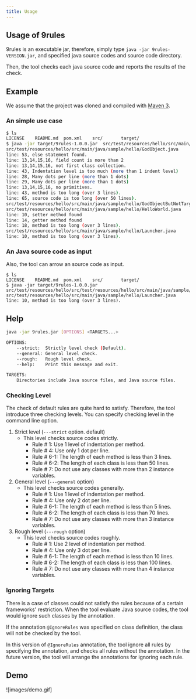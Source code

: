```yaml
---
title: Usage
---
```


## Usage of 9rules

9rules is an executable jar, therefore, simply type ```java -jar 9rules-VERSION.jar```,
and specified java source codes and source code directory.

Then, the tool checks each java source code and reports the results of the check.

## Example

We assume that the project was cloned and compiled with [Maven 3](http://maven.apache.org/).

### An simple use case

```sh
$ ls
LICENSE    README.md  pom.xml    src/       target/
$ java -jar target/9rules-1.0.0.jar  src/test/resources/hello/src/main/java/
src/test/resources/hello/src/main/java/sample/hello/GodObject.java
line: 53, else statement found.
line: 13,14,15,16, field count is more than 2
line: 13,14,15,16, not first class collection.
line: 43, Indentation level is too much (more than 1 indent level)
line: 28, Many dots per line (more than 1 dots)
line: 29, Many dots per line (more than 1 dots)
line: 13,14,15,16, no primitives.
line: 43, method is too long (over 3 lines).
line: 65, source code is too long (over 50 lines).
src/test/resources/hello/src/main/java/sample/hello/GodObjectButNotTarget.java
src/test/resources/hello/src/main/java/sample/hello/HelloWorld.java
line: 10, setter method found
line: 14, getter method found
line: 18, method is too long (over 3 lines).
src/test/resources/hello/src/main/java/sample/hello/Launcher.java
line: 10, method is too long (over 3 lines).
```

### An Java source code as input

Also, the tool can arrow an source code as input.

```
$ ls
LICENSE    README.md  pom.xml    src/       target/
$ java -jar target/9rules-1.0.0.jar  src/test/resources/hello/src/test/resources/hello/src/main/java/sample/hello/Launcher.java
src/test/resources/hello/src/main/java/sample/hello/Launcher.java
line: 10, method is too long (over 3 lines).
```

## Help

```sh
java -jar 9rules.jar [OPTIONS] <TARGETS...>

OPTIONS:
    --strict:  Strictly level check (Default).
    --general: General level check.
    --rough:   Rough level check.
    --help:    Print this message and exit.

TARGETS:
    Directories include Java source files, and Java source files.
```

### Checking Level

The check of default rules are quite hard to satisfy.
Therefore, the tool introduce three checking levels.
You can specify checking level in the command line option.

1. Strict level (```---strict``` option. default)
    * This level checks source codes strictly.
        * Rule # 1: Use 1 level of indentation per method.
        * Rule # 4: Use only 1 dot per line.
        * Rule # 6-1: The length of each method is less than 3 lines.
        * Rule # 6-2: The length of each class is less than 50 lines.
        * Rule # 7: Do not use any classes with more than 2 instance variables.
2. General level (```---general``` option)
    * This level checks source codes generally.
        * Rule # 1: Use 1 level of indentation per method.
        * Rule # 4: Use only 2 dot per line.
        * Rule # 6-1: The length of each method is less than 5 lines.
        * Rule # 6-2: The length of each class is less than 70 lines.
        * Rule # 7: Do not use any classes with more than 3 instance variables.
3. Rough level (```---rough``` option)
    * This level checks source codes roughly.
        * Rule # 1: Use 2 level of indentation per method.
        * Rule # 4: Use only 3 dot per line.
        * Rule # 6-1: The length of each method is less than 10 lines.
        * Rule # 6-2: The length of each class is less than 100 lines.
        * Rule # 7: Do not use any classes with more than 4 instance variables.

### Ignoring Targets

There is a case of classes could not satisfy the rules because of a certain frameworks' restriction.
When the tool evaluate Java source codes, the tool would ignore such classes by the annotation.

If the annotation ```@IgnoreRules``` was specified on class definition,
the class will not be checked by the tool.

In this version of ```@IgnoreRules``` annotation,
the tool ignore all rules by specifying the annotation, and checks all rules without the annotation.
In the future version, the tool will arrange the annotations for ignoring each rule.


## Demo

![images/demo.gif]
